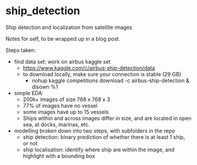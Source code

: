 # ship_detection
Ship detection and localization from satellite images

Notes for self, to be wrapped up in a blog post.

Steps taken:
- find data set: work on airbus kaggle set
    - https://www.kaggle.com/c/airbus-ship-detection/data
    - to download locally, make sure your connection is stable (29 GB)
        - nohup kaggle competitions download -c airbus-ship-detection & disown %1
- simple EDA: 
    - 200k+ images of size 768 x 768 x 3
    - 77% of images have no vessel
    - some images have up to 15 vessels
    - Ships within and across images differ in size, and are located in open sea, at docks, marinas, etc.
- modelling broken down into two steps, with subfolders in the repo
    - ship detection: binary prediction of whether there is at least 1 ship, or not
    - ship localisation: identify where ship are within the image, and highlight with a bounding box